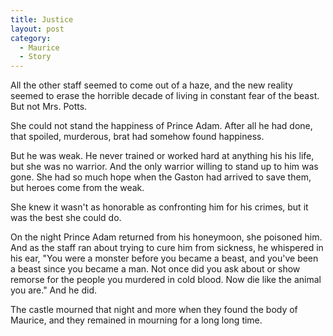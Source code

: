 ```yaml
---
title: Justice
layout: post
category:
  - Maurice
  - Story
---
```

All the other staff seemed to come out of a haze, and the new reality seemed to erase the horrible decade of living in constant fear of the beast. But not Mrs. Potts.

She could not stand the happiness of Prince Adam. After all he had done, that spoiled, murderous, brat had somehow found happiness.

But he was weak. He never trained or worked hard at anything his his life, but she was no warrior. And the only warrior willing to stand up to him was gone. She had so much hope when the Gaston had arrived to save them, but heroes come from the weak.

She knew it wasn't as honorable as confronting him for his crimes, but it was the best she could do.

On the night Prince Adam returned from his honeymoon, she poisoned him. And as the staff ran about trying to cure him from sickness, he whispered in his ear, "You were a monster before you became a beast, and you've been a beast since you became a man. Not once did you ask about or show remorse for the people you murdered in cold blood. Now die like the animal you are." And he did.

The castle mourned that night and more when they found the body of Maurice, and they remained in mourning for a long long time.